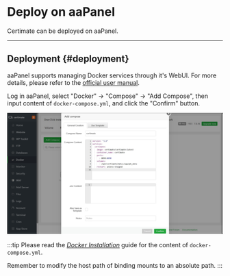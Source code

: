 ﻿# Deploy on aaPanel

Certimate can be deployed on aaPanel.

---

## Deployment {#deployment}

aaPanel supports managing Docker services through it's WebUI. For more details, please refer to the [official user manual](https://www.aapanel.com/docs/Function/Docker.html).

Log in aaPanel, select "Docker" -> "Compose" -> "Add Compose", then input content of `docker-compose.yml`, and click the "Confirm" button.

![Screenshot](https://github.com/certimate-go/docs/blob/main/static/gh/installation_aapanel.en.png?raw=true)

:::tip
Please read the _[Docker Installation](/docs/getting-started/installation/docker)_ guide for the content of `docker-compose.yml`.

Remember to modify the host path of binding mounts to an absolute path.
:::
